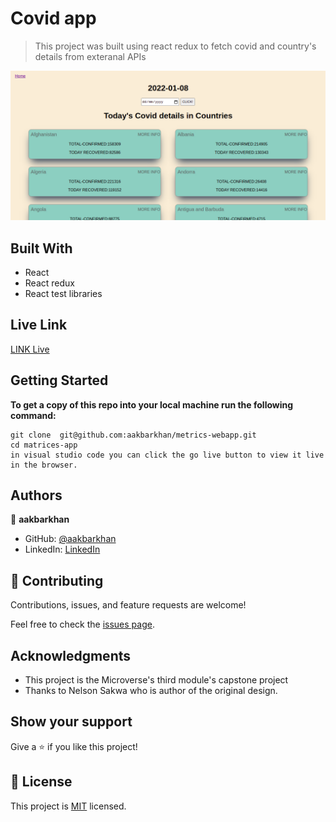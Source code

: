 
#  Covid app

> This project was built using react redux to fetch 
> covid and country's details from exteranal APIs

![screenshot](./image.png)



## Built With

- React 
- React redux
- React test libraries

## Live Link 
[LINK Live](https://cranky-dijkstra-2b5c30.netlify.app/)

## Getting Started

**To get a copy of this repo into your local machine run the following command:**
```
git clone  git@github.com:aakbarkhan/metrics-webapp.git
cd matrices-app
in visual studio code you can click the go live button to view it live in the browser.
```


## Authors

👤 **aakbarkhan**

- GitHub: [@aakbarkhan](https://github.com/aakbarkhan)
- LinkedIn: [LinkedIn](https://www.linkedin.com/in/akuu-khan)

## 🤝 Contributing

Contributions, issues, and feature requests are welcome!

Feel free to check the [issues page](../../issues/).

## Acknowledgments

- This project is the Microverse's third module's capstone project
- Thanks to Nelson Sakwa who is author of the original design.

## Show your support

Give a ⭐️ if you like this project!


## 📝 License

This project is [MIT](./MIT.md) licensed.